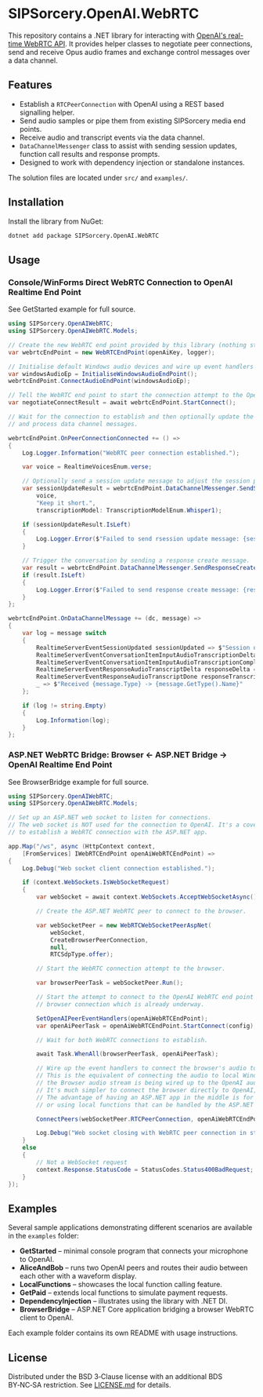 # SIPSorcery.OpenAI.WebRTC

This repository contains a .NET library for interacting with [OpenAI's real-time WebRTC API](https://platform.openai.com/docs/guides/realtime-webrtc). It provides helper classes to negotiate peer connections, send and receive Opus audio frames and exchange control messages over a data channel.

## Features

- Establish a `RTCPeerConnection` with OpenAI using a REST based signalling helper.
- Send audio samples or pipe them from existing SIPSorcery media end points.
- Receive audio and transcript events via the data channel.
- `DataChannelMessenger` class to assist with sending session updates, function call results and response prompts.
- Designed to work with dependency injection or standalone instances.

The solution files are located under `src/` and `examples/`.

## Installation

Install the library from NuGet:

```bash
dotnet add package SIPSorcery.OpenAI.WebRTC
```

## Usage

### Console/WinForms Direct WebRTC Connection to OpenAI Realtime End Point

See GetStarted example for full source.

```csharp
using SIPSorcery.OpenAIWebRTC;
using SIPSorcery.OpenAIWebRTC.Models;

// Create the new WebRTC end point provided by this library (nothing starts yet).
var webrtcEndPoint = new WebRTCEndPoint(openAiKey, logger);

// Initialise default Windows audio devices and wire up event handlers to the WebRTC end point.
var windowsAudioEp = InitialiseWindowsAudioEndPoint();
webrtcEndPoint.ConnectAudioEndPoint(windowsAudioEp);

// Tell the WebRTC end point to start the connection attempt to the OpenAI Realtime WebRTC end point.
var negotiateConnectResult = await webrtcEndPoint.StartConnect();

// Wait for the connection to establish and then optionally update the session, start a conversation 
// and process data channel messages.

webrtcEndPoint.OnPeerConnectionConnected += () =>
{
    Log.Logger.Information("WebRTC peer connection established.");

    var voice = RealtimeVoicesEnum.verse;

    // Optionally send a session update message to adjust the session parameters.
    var sessionUpdateResult = webrtcEndPoint.DataChannelMessenger.SendSessionUpdate(
        voice,
        "Keep it short.",
        transcriptionModel: TranscriptionModelEnum.Whisper1);

    if (sessionUpdateResult.IsLeft)
    {
        Log.Logger.Error($"Failed to send rsession update message: {sessionUpdateResult.LeftAsEnumerable().First()}");
    }

    // Trigger the conversation by sending a response create message.
    var result = webrtcEndPoint.DataChannelMessenger.SendResponseCreate(voice, "Say Hi!");
    if (result.IsLeft)
    {
        Log.Logger.Error($"Failed to send response create message: {result.LeftAsEnumerable().First()}");
    }
};

webrtcEndPoint.OnDataChannelMessage += (dc, message) =>
{
    var log = message switch
    {
        RealtimeServerEventSessionUpdated sessionUpdated => $"Session updated: {sessionUpdated.ToJson()}",
        RealtimeServerEventConversationItemInputAudioTranscriptionDelta inputDelta => $"ME ⌛: {inputDelta.Delta?.Trim()}",
        RealtimeServerEventConversationItemInputAudioTranscriptionCompleted inputTranscript => $"ME ✅: {inputTranscript.Transcript?.Trim()}",
        RealtimeServerEventResponseAudioTranscriptDelta responseDelta => $"AI ⌛: {responseDelta.Delta?.Trim()}",
        RealtimeServerEventResponseAudioTranscriptDone responseTranscript => $"AI ✅: {responseTranscript.Transcript?.Trim()}",
        _ => $"Received {message.Type} -> {message.GetType().Name}"
    };

    if (log != string.Empty)
    {
        Log.Information(log);
    }
};

```

### ASP.NET WebRTC Bridge: Browser <- ASP.NET Bridge -> OpenAI Realtime End Point

See BrowserBridge example for full source.

```csharp
using SIPSorcery.OpenAIWebRTC;
using SIPSorcery.OpenAIWebRTC.Models;

// Set up an ASP.NET web socket to listen for connections.
// The web socket is NOT used for the connection to OpenAI. It's a covenience signalling channel to allow the browser
// to establish a WebRTC connection with the ASP.NET app.

app.Map("/ws", async (HttpContext context,
    [FromServices] IWebRTCEndPoint openAiWebRTCEndPoint) =>
{
    Log.Debug("Web socket client connection established.");

    if (context.WebSockets.IsWebSocketRequest)
    {
        var webSocket = await context.WebSockets.AcceptWebSocketAsync();

        // Create the ASP.NET WebRTC peer to connect to the browser.

        var webSocketPeer = new WebRTCWebSocketPeerAspNet(
            webSocket,
            CreateBrowserPeerConnection,
            null,
            RTCSdpType.offer);

        // Start the WebRTC connection attempt to the browser.

        var browserPeerTask = webSocketPeer.Run();

        // Start the attempt to connect to the OpenAI WebRTC end point in parallel with the 
        // browser connection which is already underway.

        SetOpenAIPeerEventHandlers(openAiWebRTCEndPoint);
        var openAiPeerTask = openAiWebRTCEndPoint.StartConnect(config);

        // Wait for both WebRTC connections to establish.

        await Task.WhenAll(browserPeerTask, openAiPeerTask);

        // Wire up the event handlers to connect the browser's audio to the openAIWebRTCEndPoint instance. 
        // This is the equivalent of connecting the audio to local Windows audio devices but in this case
        // the Browser audio stream is being wired up to the OpenAI audio stream.
        // It's much simpler to connect the browser directly to OpenAI, and this library is not needed for that.
        // The advantage of having an ASP.NET app in the middle is for things like capturing the audio transcription
        // or using local functions that can be handled by the ASP.NET app.

        ConnectPeers(webSocketPeer.RTCPeerConnection, openAiWebRTCEndPoint);

        Log.Debug("Web socket closing with WebRTC peer connection in state {state}.", webSocketPeer.RTCPeerConnection?.connectionState);
    }
    else
    {
        // Not a WebSocket request
        context.Response.StatusCode = StatusCodes.Status400BadRequest;
    }
});
```

## Examples

Several sample applications demonstrating different scenarios are available in the `examples` folder:

- **GetStarted** – minimal console program that connects your microphone to OpenAI.
- **AliceAndBob** – runs two OpenAI peers and routes their audio between each other with a waveform display.
- **LocalFunctions** – showcases the local function calling feature.
- **GetPaid** – extends local functions to simulate payment requests.
- **DependencyInjection** – illustrates using the library with .NET DI.
- **BrowserBridge** – ASP.NET Core application bridging a browser WebRTC client to OpenAI.

Each example folder contains its own README with usage instructions.

## License

Distributed under the BSD 3‑Clause license with an additional BDS BY‑NC‑SA restriction. See [LICENSE.md](LICENSE.md) for details.
